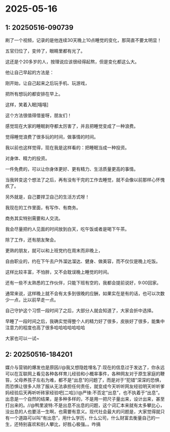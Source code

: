 # 2025-05-16

## 1: 20250516-090739

刷了一个视频，记录的是他连续30天晚上10点睡觉的变化，那简直不要太明显！

五官归位了，变帅了，眼睛里都有光了。

这还是个20多岁的人，按理说应该很经得起熬，但是变化都这么大。

他让自己早起的方法是：

刚开始，让自己起来之后玩手机、玩游戏，

把所有想玩的都安排在早上。

这样，笑着入眠[嘻嘻]

这个方法很值得借鉴呀，朋友们！

感觉现在大家的睡眠剥夺都太厉害了，并且把睡觉变成了一种浪费。

觉得睡觉浪费了很多玩的时间，做事情的时间。

我以前也这样觉得，现在我是这样看的：把睡眠当成一种投资。

对身体、精力的投资。

一件免费的，可以让你身体更好、更有精力、生活质量更高的事情。

当我转变这个想法了之后，再有没有干完的工作去睡觉，就不会像以前那样心怀愧疚了。

另外就是，自己要捍卫自己的生活方式呀！

我现在的工作里面，有写作、有商务。

商务其实特别需要和人交流。

我会尽量把约人见面的时间放到白天，吃午饭或者是喝下午茶。

除了工作，还有朋友聚会。

更熟的朋友，就可以和上班党约在周末而非晚上，

自由职业的，约在下午去户外溜达溜达、健身、做美容，而不仅仅是晚上吃饭。

这样比较丰富，不怕胖，又不会耽误晚上睡觉的时间。

还有一些不太熟悉的工作伙伴，只能下班有空的，我都会提前说好，9:00回家。

通常来说，这样晚上就不会有太多到很晚的应酬，如果实在是有的话，也可以次数少一点，比以前早走一点。

自己守护这个习惯一段时间了之后，大部分人就会知道了，大家会折中选择。

早睡了一段时间之后，我确实觉得整个人的精力好了很多，皮肤好了很多，能集中注意力的程度也高了很多哈哈哈哈哈哈哈

大家也可以一试~

## 2: 20250516-184201

媒介与营销的爆发也是原因//@我又想隐姓埋名了:现在的信息过于发达了，你永远可以在互联网上看见各种各样育儿经验和小概率事件，各种网友对于原生家庭的鞭笞，父母养孩子左右为难，都不是“出息”的问题了，而是对于“犯错”深深的恐惧，而恐惧让很多人除了服从无法承担任何责任，就变成今天听听网友经验明天听听爹妈经验后天再听听砖家经验吧[二哈]//@严锋:不否定“出息”，也不执着于“出息”。出息是一个自然的结果，是多种多样的，不是用一把尺子量出来，设计出来，甚至打出来的。//@鸭里波特:不是出息不出息的问题，这个词汇本来就有太多攀比心，没出息的人也要活一生啊，也需要有意义。现代社会最大的问题是，大家觉得就只有一个道路可以叫“有出息”，用什么学历，什么公司，什么财富去衡量自己的一生，还特别喜欢和别人攀比，好胜心极强。。咋搞

